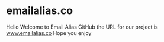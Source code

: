 # emailalias.co

Hello Welcome to Email Alias GitHub the URL for our project is www.emailalias.co 
Hope you enjoy
